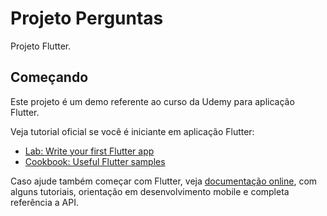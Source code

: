 # Projeto Perguntas

Projeto Flutter.

## Começando

Este projeto é um demo referente ao curso da Udemy para aplicação Flutter.

Veja tutorial oficial se você é iniciante em aplicação Flutter:

- [Lab: Write your first Flutter app](https://flutter.dev/docs/get-started/codelab)
- [Cookbook: Useful Flutter samples](https://flutter.dev/docs/cookbook)

Caso ajude também começar com Flutter, veja
[documentação online](https://flutter.dev/docs), com alguns tutoriais, orientação em desenvolvimento mobile e completa referência a API.
